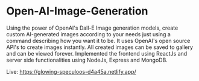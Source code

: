 # Open-AI-Image-Generation
Using the power of OpenAI's Dall-E Image generation models, create custom AI-generated images according to your needs just using a command describing how you want it to be. It uses OpenAI's open source API's to create images instantly. All created
images can be saved to gallery and can be viewed forever. Implemented the frontend using ReactJs and server side functionalities using NodeJs, Express and MongoDB. 

Live:  https://glowing-speculoos-d4a45a.netlify.app/
